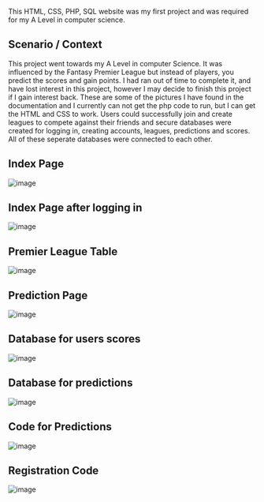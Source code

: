 This HTML, CSS, PHP, SQL website was my first project and was required for my A Level in computer science.

## Scenario / Context
This project went towards my A Level in computer Science. It was influenced by the Fantasy Premier League but instead of players, you predict the scores and gain points. I had ran out of time to complete it, and have lost interest in this project, however I may decide to finish this project if I gain interest back. These are some of the pictures I have found in the documentation and I currently can not get the php code to run, but I can get the HTML and CSS to work. Users could successfully join and create leagues to compete against their friends and secure databases were created for logging in, creating accounts, leagues, predictions and scores. All of these seperate databases were connected to each other.

## Index Page
![image](https://github.com/user-attachments/assets/8ac2bc61-efb3-4e75-9000-0a33699a87e1)

## Index Page after logging in
![image](https://github.com/user-attachments/assets/755b9954-ccb5-4cd1-a897-6666553f81c8)

## Premier League Table
![image](https://github.com/user-attachments/assets/20aa7d4b-086f-4c58-926a-925ce2bd7040)

## Prediction Page
![image](https://github.com/user-attachments/assets/da66d23c-8082-41d1-8a00-c96a020cc35e)

## Database for users scores
![image](https://github.com/user-attachments/assets/5bcd0412-1c5e-46d5-9171-864cbf0cc705)

## Database for predictions
![image](https://github.com/user-attachments/assets/6fda9579-db6b-435f-b930-49c5544bfcd3)

## Code for Predictions
![image](https://github.com/user-attachments/assets/727ea4c5-6220-4b59-b80e-5ed8ebaf6bc0)

## Registration Code
![image](https://github.com/user-attachments/assets/75a6269d-01a6-4e6f-99b3-6a7efb7a1ad4)
